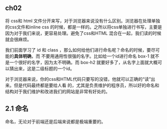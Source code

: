 ##  ch02
将 css和 html 文件分开来写，对于浏览器来说没有什么区别。浏览器在处理单独的css文件和inline css
的时候，都是一样的。之所以将css单独进行书写，主要是因为对于我们来说，更容易处理。避免了css和HTML
混合在一起，我们读的时候就会很麻烦。

我们前面学习了 id 和 class ，那么如何给他们进行命名呢？命名的时候，要尽可能的**具体明确**，而
不要用通用性很强的名字。比如给一个id进行命名  box-1  就不是一个很好的名字，因为太不明确。而
box-h2 就要好多了，从名字上面就大概可以猜出来，这是二级标题的一个id。

对于浏览器来说，你的css和HTML代码只要写的没错，他就可以正确的“读”出来。但是代码最终都是要给人看
的，尤其是负责维护的程序员，所以好的命名和结构对于我们维护和改进我们的网站是非常有好处的。

##  2.1  命名

命名，无论对于前端还是后端来说都是极端重要的。
